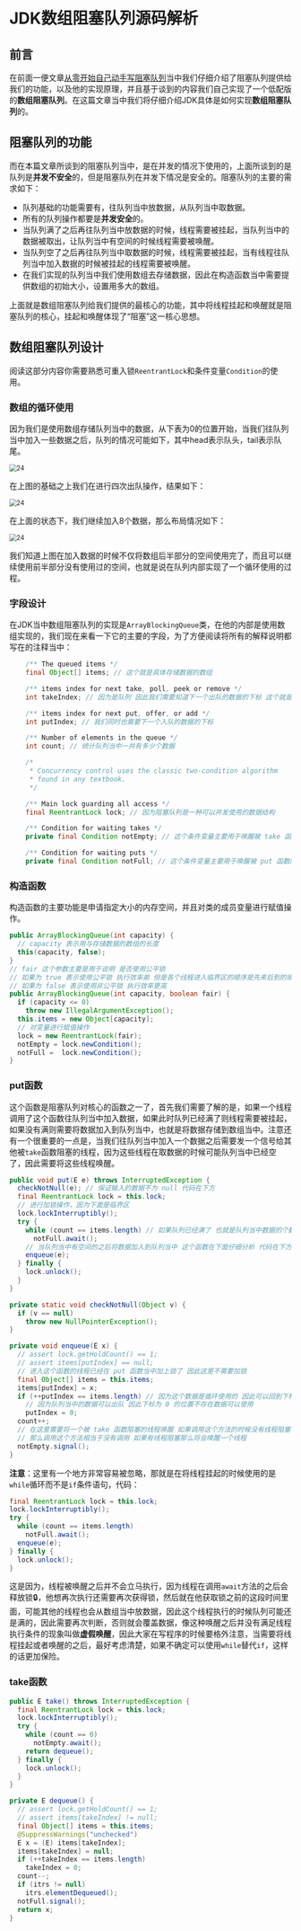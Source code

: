 # JDK数组阻塞队列源码解析

## 前言

在前面一便文章[从零开始自己动手写阻塞队列](https://mp.weixin.qq.com/s?__biz=Mzg3ODgyNDgwNg==&mid=2247486539&idx=1&sn=0bed9e23cf165be130a4f79e36e2c3f8&chksm=cf0c9042f87b195415d0278c0ce34d7f1c354b22246fe2101415174f9a8e3b74bc8830caf18e&token=2045951226&lang=zh_CN#rd)当中我们仔细介绍了阻塞队列提供给我们的功能，以及他的实现原理，并且基于谈到的内容我们自己实现了一个低配版的**数组阻塞队列**。在这篇文章当中我们将仔细介绍JDK具体是如何实现**数组阻塞队列**的。

## 阻塞队列的功能

而在本篇文章所谈到的阻塞队列当中，是在并发的情况下使用的，上面所谈到的是队列是**并发不安全**的，但是阻塞队列在并发下情况是安全的。阻塞队列的主要的需求如下：

- 队列基础的功能需要有，往队列当中放数据，从队列当中取数据。
- 所有的队列操作都要是**并发安全**的。
- 当队列满了之后再往队列当中放数据的时候，线程需要被挂起，当队列当中的数据被取出，让队列当中有空间的时候线程需要被唤醒。
- 当队列空了之后再往队列当中取数据的时候，线程需要被挂起，当有线程往队列当中加入数据的时候被挂起的线程需要被唤醒。
- 在我们实现的队列当中我们使用数组去存储数据，因此在构造函数当中需要提供数组的初始大小，设置用多大的数组。

上面就是数组阻塞队列给我们提供的最核心的功能，其中将线程挂起和唤醒就是阻塞队列的核心，挂起和唤醒体现了“阻塞”这一核心思想。

## 数组阻塞队列设计

阅读这部分内容你需要熟悉可重入锁`ReentrantLock`和条件变量`Condition`的使用。

### 数组的循环使用

因为我们是使用数组存储队列当中的数据，从下表为0的位置开始，当我们往队列当中加入一些数据之后，队列的情况可能如下，其中head表示队头，tail表示队尾。

<img src="../../images/arraydeque/26.png" alt="24" style="zoom:80%;" />

在上图的基础之上我们在进行四次出队操作，结果如下：

<img src="../../images/arraydeque/27.png" alt="24" style="zoom:80%;" />

在上面的状态下，我们继续加入8个数据，那么布局情况如下：

<img src="../../images/arraydeque/28.png" alt="24" style="zoom:80%;" />

我们知道上图在加入数据的时候不仅将数组后半部分的空间使用完了，而且可以继续使用前半部分没有使用过的空间，也就是说在队列内部实现了一个循环使用的过程。

### 字段设计

在JDK当中数组阻塞队列的实现是`ArrayBlockingQueue`类，在他的内部是使用数组实现的，我们现在来看一下它的主要的字段，为了方便阅读将所有的解释说明都写在的注释当中：

```java
    /** The queued items */
    final Object[] items; // 这个就是具体存储数据的数组

    /** items index for next take, poll, peek or remove */
    int takeIndex; // 因为是队列 因此我们需要知道下一个出队的数据的下标 这个就是表示下一个将要出队的数据的下标

    /** items index for next put, offer, or add */
    int putIndex; // 我们同时也需要下一个入队的数据的下标

    /** Number of elements in the queue */
    int count; // 统计队列当中一共有多少个数据

    /*
     * Concurrency control uses the classic two-condition algorithm
     * found in any textbook.
     */

    /** Main lock guarding all access */
    final ReentrantLock lock; // 因为阻塞队列是一种可以并发使用的数据结构

    /** Condition for waiting takes */
    private final Condition notEmpty; // 这个条件变量主要用于唤醒被 take 函数阻塞的线程 也就是从队列当中取数据的线程

    /** Condition for waiting puts */
    private final Condition notFull; // 这个条件变量主要用于唤醒被 put 函数阻塞的线程 也就是从队列当中放数据的线程

```

### 构造函数

构造函数的主要功能是申请指定大小的内存空间，并且对类的成员变量进行赋值操作。

```java
public ArrayBlockingQueue(int capacity) {
  // capacity 表示用与存储数据的数组的长度
  this(capacity, false);
}
// fair 这个参数主要是用于说明 是否使用公平锁
// 如果为 true 表示使用公平锁 执行效率弟 但是各个线程进入临界区的顺序是先来后到的顺序 更加公平
// 如果为 false 表示使用非公平锁 执行效率更高
public ArrayBlockingQueue(int capacity, boolean fair) {
  if (capacity <= 0)
    throw new IllegalArgumentException();
  this.items = new Object[capacity];
  // 对变量进行赋值操作
  lock = new ReentrantLock(fair);
  notEmpty = lock.newCondition();
  notFull =  lock.newCondition();
}

```

### put函数

这个函数是阻塞队列对核心的函数之一了，首先我们需要了解的是，如果一个线程调用了这个函数往队列当中加入数据，如果此时队列已经满了则线程需要被挂起，如果没有满则需要将数据加入到队列当中，也就是将数据存储到数组当中。注意还有一个很重要的一点是，当我们往队列当中加入一个数据之后需要发一个信号给其他被`take`函数阻塞的线程，因为这些线程在取数据的时候可能队列当中已经空了，因此需要将这些线程唤醒。

```java
public void put(E e) throws InterruptedException {
  checkNotNull(e); // 保证输入的数据不为 null 代码在下方
  final ReentrantLock lock = this.lock;
  // 进行加锁操作，因为下面是临界区
  lock.lockInterruptibly();
  try {
    while (count == items.length) // 如果队列已经满了 也就是队列当中数据的个数 count == 数组的长度的话 就需要将线程挂起
      notFull.await();
    // 当队列当中有空间的之后将数据加入到队列当中 这个函数在下面仔细分析 代码在下方
    enqueue(e);
  } finally {
    lock.unlock();
  }
}

private static void checkNotNull(Object v) {
  if (v == null)
    throw new NullPointerException();
}

private void enqueue(E x) {
  // assert lock.getHoldCount() == 1;
  // assert items[putIndex] == null;
  // 进入这个函数的线程已经在 put 函数当中加上锁了 因此这里不需要加锁
  final Object[] items = this.items;
  items[putIndex] = x;
  if (++putIndex == items.length) // 因为这个数据是循环使用的 因此可以回到下标为0的位置
    // 因为队列当中的数据可以出队 因此下标为 0 的位置不存在数据可以使用
    putIndex = 0;
  count++;
  // 在这里需要将一个被 take 函数阻塞的线程唤醒 如果调用这个方法的时候没有线程阻塞
  // 那么调用这个方法相当于没有调用 如果有线程阻塞那么将会唤醒一个线程
  notEmpty.signal();
}
```

**注意**：这里有一个地方非常容易被忽略，那就是在将线程挂起的时候使用的是`while`循环而不是`if`条件语句，代码：

```java
final ReentrantLock lock = this.lock;
lock.lockInterruptibly();
try {
  while (count == items.length)
    notFull.await();
  enqueue(e);
} finally {
  lock.unlock();
}
```

这是因为，线程被唤醒之后并不会立马执行，因为线程在调用`await`方法的之后会释放锁🔒，他想再次执行还需要再次获得锁，然后就在他获取锁之前的这段时间里面，可能其他的线程也会从数组当中放数据，因此这个线程执行的时候队列可能还是满的，因此需要再次判断，否则就会覆盖数据，像这种唤醒之后并没有满足线程执行条件的现象叫做**虚假唤醒**，因此大家在写程序的时候要格外注意，当需要将线程挂起或者唤醒的之后，最好考虑清楚，如果不确定可以使用`while`替代`if`，这样的话更加保险。

### take函数

```java
public E take() throws InterruptedException {
  final ReentrantLock lock = this.lock;
  lock.lockInterruptibly();
  try {
    while (count == 0)
      notEmpty.await();
    return dequeue();
  } finally {
    lock.unlock();
  }
}

private E dequeue() {
  // assert lock.getHoldCount() == 1;
  // assert items[takeIndex] != null;
  final Object[] items = this.items;
  @SuppressWarnings("unchecked")
  E x = (E) items[takeIndex];
  items[takeIndex] = null;
  if (++takeIndex == items.length)
    takeIndex = 0;
  count--;
  if (itrs != null)
    itrs.elementDequeued();
  notFull.signal();
  return x;
}

```

